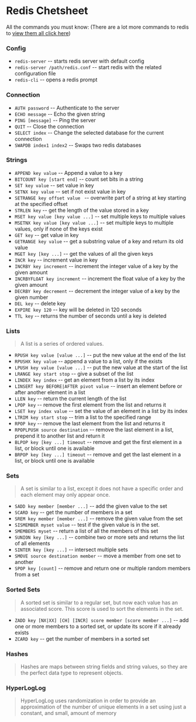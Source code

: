 # Redis Chetsheet

All the commands you must know: (There are a lot more commands to redis to [view them all click here](https://redis.io/commands#))

### Config

- `redis-server` -- starts redis server with default config
- `redis-server /path/redis.conf` -- start redis with the related configuration file
- `redis-cli` -- opens a redis prompt

### Connection

- `AUTH password` -- Authenticate to the server
- `ECHO message` -- Echo the given string 
- `PING [message]` -- Ping the server
- `QUIT` -- Close the connection
- `SELECT index` -- Change the selected database for the current connection
- `SWAPDB index1 index2` -- Swaps two redis databases 

### Strings

- `APPEND key value` -- Append a value to a key
- `BITCOUNT key [start end]` -- count set bits in a string
- `SET key value` -- set value in key
- `SETNX key value` -- set if not exist value in key
- `SETRANGE key offset value ` -- overwrite part of a string at key starting at the specified offset
- `STRLEN key` -- get the length of the value stored in a key
- `MSET key value [key value ...]` -- set multiple keys to multiple values
- `MSETNX key value [key value ...]` -- set multiple keys to multiple values, only if none of the keys exist
- `GET key` -- get value in key
- `GETRANGE key value` -- get a substring value of a key and return its old value
- `MGET key [key ...]` -- get the values of all the given keys
- `INCR key` -- increment value in key
- `INCRBY key increment` -- increment the integer value of a key by the given amount
- `INCRBYFLOAT key increment` -- increment the float value of a key by the given amount
- `DECRBY key decrement` -- decrement the integer value of a key by the given number
- `DEL key` -- delete key
- `EXPIRE key 120` -- key will be deleted in 120 seconds
- `TTL key` -- returns the number of seconds until a key is deleted

### Lists
> A list is a series of ordered values.

- `RPUSH key value [value ...]` -- put the new value at the end of the list
- `RPUSHX key value` -- append a value to a list, only if the exists
- `LPUSH key value [value ...]` -- put the new value at the start of the list
- `LRANGE key start stop` -- give a subset of the list
- `LINDEX key index` -- get an element from a list by its index
- `LINSERT key BEFORE|AFTER pivot value` -- insert an element before or after another element in a list
- `LLEN key` -- return the current length of the list
- `LPOP key` -- remove the first element from the list and returns it
- `LSET key index value` -- set the value of an element in a list by its index
- `LTRIM key start stop` -- trim a list to the specified range
- `RPOP key` -- remove the last element from the list and returns it
- `RPOPLPUSH source destination` -- remove the last element in a list, prepend it to another list and return it
- `BLPOP key [key ...] timeout` -- remove and get the first element in a list, or block until one is available
- `BRPOP key [key ...] timeout` -- remove and get the last element in a list, or block until one is available

### Sets
> A set is similar to a list, except it does not have a specific order and each element may only appear once.

- `SADD key member [member ...]` -- add the given value to the set
- `SCARD key` -- get the number of members in a set
- `SREM key member [member ...]` -- remove the given value from the set
- `SISMEMBER myset value` -- test if the given value is in the set.
- `SMEMBERS myset` -- return a list of all the members of this set
- `SUNION key [key ...]` -- combine two or more sets and returns the list of all elements
- `SINTER key [key ...]` -- intersect multiple sets
- `SMOVE source destination member` -- move a member from one set to another
- `SPOP key [count]` -- remove and return one or multiple random members from a set

### Sorted Sets
> A sorted set is similar to a regular set, but now each value has an associated score. This score is used to sort the elements in the set.

- `ZADD key [NX|XX] [CH] [INCR] score member [score member ...]` -- add one or more members to a sorted set, or update its score if it already exists
- `ZCARD key` -- get the number of members in a sorted set

### Hashes
> Hashes are maps between string fields and string values, so they are the perfect data type to represent objects.

### HyperLogLog
> HyperLogLog uses randomization in order to provide an approximation of the number of unique elements in a set using just a constant, and small, amount of memory

